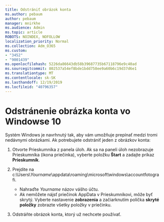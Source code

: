 ```yaml
---
title: Odstrániť obrázok konta
ms.author: pebaum
author: pebaum
manager: mnirkhe
ms.audience: Admin
ms.topic: article
ROBOTS: NOINDEX, NOFOLLOW
localization_priority: Normal
ms.collection: Adm_O365
ms.custom:
- "3452"
- "9001439"
ms.openlocfilehash: 5226da86643db58b39687735b67118796e9c40ad
ms.sourcegitcommit: 802537a54ef8bde1bdd758ee9a60b6c19d37d6e1
ms.translationtype: MT
ms.contentlocale: sk-SK
ms.lasthandoff: 12/19/2019
ms.locfileid: "40796357"
---
```

# <a name="delete-an-account-picture-in-windows-10"></a>Odstránenie obrázka konta vo Windowse 10

Systém Windows je navrhnutý tak, aby vám umožňuje prepínať medzi tromi nedávnymi obrázkami. Ak potrebujete odstrániť jeden z obrázkov konta:

1. Otvorte Prieskumníka z panela úloh. Ak sa na paneli úloh nezobrazuje Prieskumníka (ikona priečinka), vyberte položku **Štart** a zadajte príkaz **Prieskumník**.

2. Prejdite na c:\Users\\*Yourname*\appdata\roaming\microsoft\windows\accountfotografi. 
    - Nahraďte *Yourname* názov vášho účtu.
    - Ak nemôžete nájsť priečinok AppData v Prieskumníkovi, môže byť skrytý. Vyberte nastavenie **zobrazenia** a začiarknutím políčka **skryté položky** zobrazte všetky položky v priečinku.

3. Odstráňte obrázok konta, ktorý už nechcete používať.
 
 
